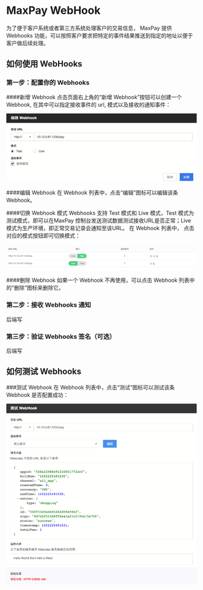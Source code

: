 # MaxPay WebHook
   为了便于客户系统或者第三方系统处理客户的交易信息， MaxPay 提供 Webhooks 功能，可以按照客户要求把特定的事件结果推送到指定的地址以便于客户做后续处理。
 
## 如何使用 WebHooks

### 第一步：配置你的 Webhooks

####新增 Webhook
点击页面右上角的“新增 Webhook”按钮可以创建一个 Webhook, 在其中可以指定接收事件的 url, 模式以及接收的通知事件：

![pay_editwebhook.png](../../../images/pay_editwebhook.png)

####编辑 Webhook
在 Webhook 列表中，点击“编辑”图标可以编辑该条 Webhook。

####切换 Webhook 模式
Webhooks 支持 Test 模式和 Live 模式，Test 模式为测试模式，即可以在MaxPay 控制台发送测试数据测试接收URL是否正常；Live 模式为生产环境，即正常交易记录会通知至该URL。
在 Webhook 列表中， 点击对应的模式按钮即可切换模式：

![pay_changewebhookmode.png](../../../images/pay_changewebhookmode.png)

####删除 Webhook
如果一个 Webhook 不再使用，可以点击 Webhook 列表中的“删除”图标来删除它。

### 第二步：接收 Webhooks 通知
后端写
### 第三步：验证 Webhooks 签名（可选）
后端写
## 如何测试 Webhooks
###测试 Webhook
在 Webhook 列表中，点击“测试”图标可以测试该条 Webhook 是否配置成功：

![pay_testwebhook.png](../../../images/pay_testwebhook.png)





